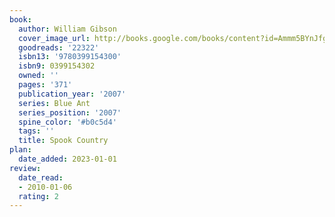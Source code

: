 ```yaml
---
book:
  author: William Gibson
  cover_image_url: http://books.google.com/books/content?id=Ammm5BYnJfgC&printsec=frontcover&img=1&zoom=1&edge=curl&source=gbs_api
  goodreads: '22322'
  isbn13: '9780399154300'
  isbn9: 0399154302
  owned: ''
  pages: '371'
  publication_year: '2007'
  series: Blue Ant
  series_position: '2007'
  spine_color: '#b0c5d4'
  tags: ''
  title: Spook Country
plan:
  date_added: 2023-01-01
review:
  date_read:
  - 2010-01-06
  rating: 2
---
```

